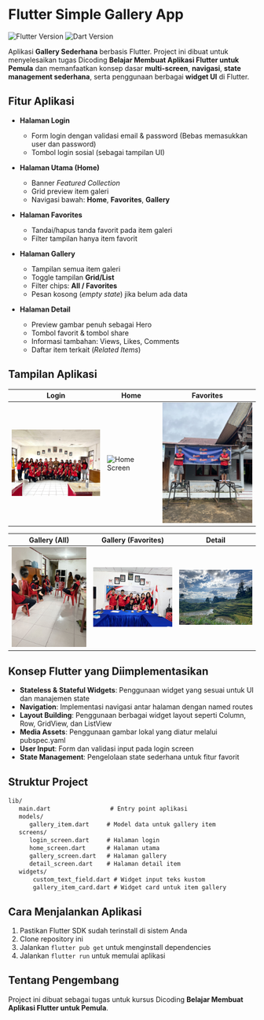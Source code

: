 ﻿# Flutter Simple Gallery App

![Flutter Version](https://img.shields.io/badge/Flutter-3.35.1-blue)
![Dart Version](https://img.shields.io/badge/Dart-3.9.0-blue)

Aplikasi **Gallery Sederhana** berbasis Flutter. 
Project ini dibuat untuk menyelesaikan tugas Dicoding **Belajar Membuat Aplikasi Flutter untuk Pemula** dan memanfaatkan konsep dasar **multi-screen**, **navigasi**, **state management sederhana**, serta penggunaan berbagai **widget UI** di Flutter.

## Fitur Aplikasi
- **Halaman Login**
  - Form login dengan validasi email & password (Bebas memasukkan user dan password)
  - Tombol login sosial (sebagai tampilan UI)

- **Halaman Utama (Home)**
  - Banner *Featured Collection*
  - Grid preview item galeri
  - Navigasi bawah: **Home**, **Favorites**, **Gallery**

- **Halaman Favorites**
  - Tandai/hapus tanda favorit pada item galeri
  - Filter tampilan hanya item favorit

- **Halaman Gallery**
  - Tampilan semua item galeri
  - Toggle tampilan **Grid/List**
  - Filter chips: **All / Favorites**
  - Pesan kosong (*empty state*) jika belum ada data

- **Halaman Detail**
  - Preview gambar penuh sebagai Hero
  - Tombol favorit & tombol share
  - Informasi tambahan: Views, Likes, Comments
  - Daftar item terkait (*Related Items*)

## Tampilan Aplikasi 
| Login | Home | Favorites |
|-------|------|-----------|
| <img src="images/Gambar1.jpg" alt="Login Screen" width="200"/> | <img src="images/Gambar2.JPG" alt="Home Screen" width="200"/> | <img src="images/Gambar3.JPG" alt="Gallery Screen" width="200"/> |

| Gallery (All) | Gallery (Favorites) | Detail |
|---------------|---------------------|--------|
| <img src="images/Gambar4.JPG" alt="Detail Screen" width="200"/> | <img src="images/Gambar5.jpeg" alt="Detail Screen" width="200"/> | <img src="images/Gambar6.jpeg" alt="Detail Screen" width="200"/> |

## Konsep Flutter yang Diimplementasikan

- **Stateless & Stateful Widgets**: Penggunaan widget yang sesuai untuk UI dan manajemen state
- **Navigation**: Implementasi navigasi antar halaman dengan named routes
- **Layout Building**: Penggunaan berbagai widget layout seperti Column, Row, GridView, dan ListView
- **Media Assets**: Penggunaan gambar lokal yang diatur melalui pubspec.yaml
- **User Input**: Form dan validasi input pada login screen
- **State Management**: Pengelolaan state sederhana untuk fitur favorit

## Struktur Project

```
lib/
   main.dart                 # Entry point aplikasi
   models/
      gallery_item.dart     # Model data untuk gallery item
   screens/
      login_screen.dart     # Halaman login
      home_screen.dart      # Halaman utama
      gallery_screen.dart   # Halaman gallery
      detail_screen.dart    # Halaman detail item
   widgets/
       custom_text_field.dart # Widget input teks kustom
       gallery_item_card.dart # Widget card untuk item gallery
```

## Cara Menjalankan Aplikasi

1. Pastikan Flutter SDK sudah terinstall di sistem Anda
2. Clone repository ini
3. Jalankan `flutter pub get` untuk menginstall dependencies
4. Jalankan `flutter run` untuk memulai aplikasi

## Tentang Pengembang

Project ini dibuat sebagai tugas untuk kursus Dicoding **Belajar Membuat Aplikasi Flutter untuk Pemula**.
